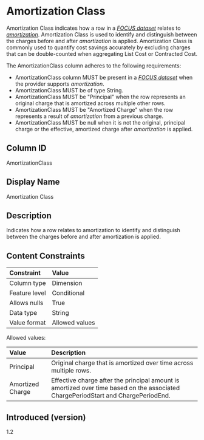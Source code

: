 # Amortization Class

Amortization Class indicates how a row in a [*FOCUS dataset*](#glossary:FOCUS-dataset) relates to [*amortization*](#glossary:amortization). Amortization Class is used to identify and distinguish between the charges before and after *amortization* is applied. Amortization Class is commonly used to quantify cost savings accurately by excluding charges that can be double-counted when aggregating List Cost or Contracted Cost.

The AmortizationClass column adheres to the following requirements:

* AmortizationClass column MUST be present in a [*FOCUS dataset*](#glossary:FOCUS-dataset) when the provider supports *amortization*.
* AmortizationClass MUST be of type String.
* AmortizationClass MUST be "Principal" when the row represents an original charge that is amortized across multiple other rows.
* AmortizationClass MUST be "Amortized Charge" when the row represents a result of *amortization* from a previous charge.
* AmortizationClass MUST be null when it is not the original, principal charge or the effective, amortized charge after *amortization* is applied.

## Column ID

AmortizationClass

## Display Name

Amortization Class

## Description

Indicates how a row relates to amortization to identify and distinguish between the charges before and after amortization is applied.

## Content Constraints

| Constraint    | Value          |
| :------------ | :------------- |
| Column type   | Dimension      |
| Feature level | Conditional    |
| Allows nulls  | True           |
| Data type     | String         |
| Value format  | Allowed values |

Allowed values:

| Value            | Description                                                                                                                       |
| :--------------- | :-------------------------------------------------------------------------------------------------------------------------------- |
| Principal        | Original charge that is amortized over time across multiple rows.                                                                 |
| Amortized Charge | Effective charge after the principal amount is amortized over time based on the associated ChargePeriodStart and ChargePeriodEnd. |

## Introduced (version)

1.2
